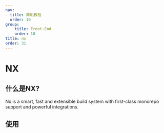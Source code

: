 ```yaml
---
nav:
  title: 简明教程
  order: 10
group:
	title: Front-End
	order: 10
title: nx
order: 31
---
```


# NX

## 什么是NX?

Nx is a smart, fast and extensible build system with first-class monorepo support and powerful integrations.

## 使用

